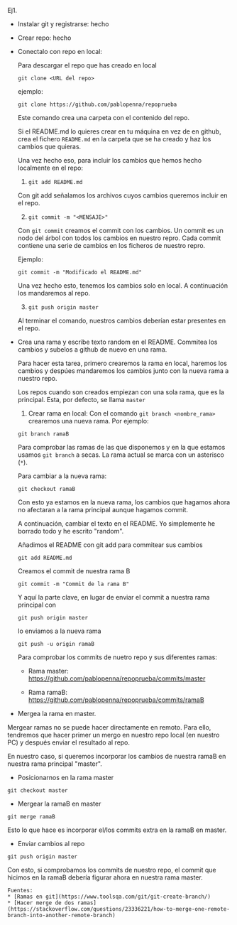 Ej1.
* Instalar git y registrarse: hecho
* Crear repo: hecho
* Conectalo con repo en local:
    
    Para descargar el repo que has creado en local
    ```
    git clone <URL del repo>
    ```
    ejemplo:
    ```
    git clone https://github.com/pablopenna/repoprueba
    ```
    Este comando crea una carpeta con el contenido del repo.

    Si el README.md lo quieres crear en tu máquina en vez de en github, crea el fichero `README.md` en la carpeta que se ha creado y haz los cambios que quieras.

    Una vez hecho eso, para incluir los cambios que hemos hecho localmente en el repo:
    1. `git add README.md`
    
    Con git add señalamos los archivos cuyos cambios queremos incluir en el repo.
    
    2. `git commit -m "<MENSAJE>"`

    Con `git commit` creamos el commit con los cambios. Un commit es un nodo del árbol con todos los cambios en nuestro repro. Cada commit contiene una serie de cambios en los ficheros de nuestro repro.

    Ejemplo:
    ```
    git commit -m "Modificado el README.md"
    ```

    Una vez hecho esto, tenemos los cambios solo en local. A continuación los mandaremos al repo.

    3. `git push origin master`

    Al terminar el comando, nuestros cambios deberían estar presentes en el repo.

* Crea una rama y escribe texto random en el README. Commitea los cambios y subelos a github de nuevo en una rama.

    Para hacer esta tarea, primero crearemos la rama en local, haremos los cambios y despúes mandaremos los cambios junto con la nueva rama a nuestro repo.

    Los repos cuando son creados empiezan con una sola rama, que es la principal. Esta, por defecto, se llama `master`

    1. Crear rama en local: Con el comando `git branch <nombre_rama>` crearemos una nueva rama. Por ejemplo:
    ```
    git branch ramaB
    ```

    Para comprobar las ramas de las que disponemos y en la que estamos usamos `git branch` a secas. La rama actual se marca con un asterisco (`*`).

    Para cambiar a la nueva rama:
    ```
    git checkout ramaB
    ```

    Con esto ya estamos en la nueva rama, los cambios que hagamos ahora no afectaran a la rama principal aunque hagamos commit.

    A continuación, cambiar el texto en el README. Yo simplemente he borrado todo y he escrito "random".

    Añadimos el README con git add para commitear sus cambios

    ```
    git add README.md
    ```

    Creamos el commit de nuestra rama B 

    ```
    git commit -m "Commit de la rama B"
    ```

    Y aquí la parte clave, en lugar de enviar el commit a nuestra rama principal con 

    ```
    git push origin master
    ```

    lo enviamos a la nueva rama 

    ```
    git push -u origin ramaB
    ```

    Para comprobar los commits de nuetro repo y sus diferentes ramas:

    * Rama master: https://github.com/pablopenna/repoprueba/commits/master

    * Rama ramaB: https://github.com/pablopenna/repoprueba/commits/ramaB

* Mergea la rama en master.

Mergear ramas no se puede hacer directamente en remoto. Para ello, tendremos que hacer primer un mergo en nuestro repo local (en nuestro PC) y después enviar el resultado al repo.

En nuestro caso, si queremos incorporar los cambios de nuestra ramaB en nuestra rama principal "master".

* Posicionarnos en la rama master
```
git checkout master
```
* Mergear la ramaB en master
```
git merge ramaB
```
Esto lo que hace es incorporar el/los commits extra en la ramaB en master.

* Enviar cambios al repo

```
git push origin master
```

Con esto, si comprobamos los commits de nuestro repo, el commit que hicimos en la ramaB debería figurar ahora en nuestra rama master.




    Fuentes:
    * [Ramas en git](https://www.toolsqa.com/git/git-create-branch/)
    * [Hacer merge de dos ramas](https://stackoverflow.com/questions/23336221/how-to-merge-one-remote-branch-into-another-remote-branch)

